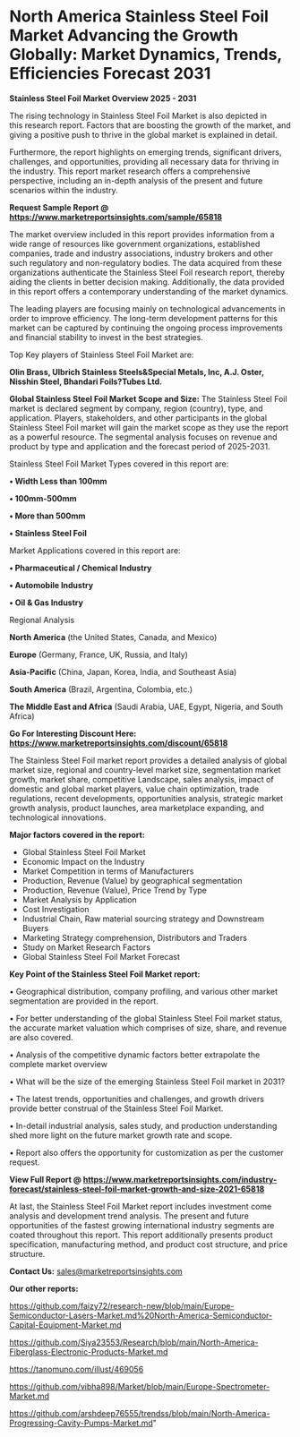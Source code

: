 # North America Stainless Steel Foil Market Advancing the Growth Globally: Market Dynamics, Trends, Efficiencies Forecast 2031

<Strong> Stainless Steel Foil Market Overview 2025 - 2031</strong>

The rising technology in Stainless Steel Foil Market is also depicted in this research report. Factors that are boosting the growth of the market, and giving a positive push to thrive in the global market is explained in detail.

Furthermore, the report highlights on emerging trends, significant drivers, challenges, and opportunities, providing all necessary data for thriving in the industry. This report market research offers a comprehensive perspective, including an in-depth analysis of the present and future scenarios within the industry.

<strong>Request Sample Report @ <a href=https://www.marketreportsinsights.com/sample/65818>https://www.marketreportsinsights.com/sample/65818</a></strong>

The market overview included in this report provides information from a wide range of resources like government organizations, established companies, trade and industry associations, industry brokers and other such regulatory and non-regulatory bodies. The data acquired from these organizations authenticate the Stainless Steel Foil research report, thereby aiding the clients in better decision making. Additionally, the data provided in this report offers a contemporary understanding of the market dynamics.

The leading players are focusing mainly on technological advancements in order to improve efficiency. The long-term development patterns for this market can be captured by continuing the ongoing process improvements and financial stability to invest in the best strategies.

Top Key players of Stainless Steel Foil Market are:

<strong>Olin Brass, Ulbrich Stainless Steels&Special Metals, Inc, A.J. Oster, Nisshin Steel, Bhandari Foils?Tubes Ltd.</strong>

<strong><b>Global Stainless Steel Foil Market Scope and Size:</b></strong>
The Stainless Steel Foil market is declared segment by company, region (country), type, and application. Players, stakeholders, and other participants in the global Stainless Steel Foil market will gain the market scope as they use the report as a powerful resource. The segmental analysis focuses on revenue and product by type and application and the forecast period of 2025-2031.

Stainless Steel Foil Market Types covered in this report are:

<strong>• Width Less than 100mm

• 100mm-500mm

• More than 500mm

• Stainless Steel Foil</strong>

Market Applications covered in this report are:

<strong>• Pharmaceutical / Chemical Industry

• Automobile Industry

• Oil & Gas Industry</strong> 

Regional Analysis

<strong>North America</strong> (the United States, Canada, and Mexico)

<strong>Europe</strong> (Germany, France, UK, Russia, and Italy)

<strong>Asia-Pacific</strong> (China, Japan, Korea, India, and Southeast Asia)

<strong>South America</strong> (Brazil, Argentina, Colombia, etc.)

<strong>The Middle East and Africa</strong> (Saudi Arabia, UAE, Egypt, Nigeria, and South Africa)

<strong>Go For Interesting Discount Here: <a href=https://www.marketreportsinsights.com/discount/65818>https://www.marketreportsinsights.com/discount/65818</a></strong>

The Stainless Steel Foil market report provides a detailed analysis of global market size, regional and country-level market size, segmentation market growth, market share, competitive Landscape, sales analysis, impact of domestic and global market players, value chain optimization, trade regulations, recent developments, opportunities analysis, strategic market growth analysis, product launches, area marketplace expanding, and technological innovations.

<strong><b>Major factors covered in the report:</b></strong>
<ul>
  <li>Global Stainless Steel Foil Market </li>
  <li>Economic Impact on the Industry</li>
  <li>Market Competition in terms of Manufacturers</li>
  <li>Production, Revenue (Value) by geographical segmentation</li>
  <li>Production, Revenue (Value), Price Trend by Type</li>
  <li>Market Analysis by Application</li>
  <li>Cost Investigation</li>
  <li>Industrial Chain, Raw material sourcing strategy and Downstream Buyers</li>
  <li>Marketing Strategy comprehension, Distributors and Traders</li>
  <li>Study on Market Research Factors</li>
  <li>Global Stainless Steel Foil Market Forecast</li>
</ul>

<strong><b>Key Point of the Stainless Steel Foil Market report:</b></strong>

• Geographical distribution, company profiling, and various other market segmentation are provided in the report.

• For better understanding of the global Stainless Steel Foil market status, the accurate market valuation which comprises of size, share, and revenue are also covered.

• Analysis of the competitive dynamic factors better extrapolate the complete market overview

• What will be the size of the emerging Stainless Steel Foil market in 2031?

• The latest trends, opportunities and challenges, and growth drivers provide better construal of the Stainless Steel Foil Market.

• In-detail industrial analysis, sales study, and production understanding shed more light on the future market growth rate and scope.

• Report also offers the opportunity for customization as per the customer request.

<strong><b>View Full Report @ <a href=https://www.marketreportsinsights.com/industry-forecast/stainless-steel-foil-market-growth-and-size-2021-65818>https://www.marketreportsinsights.com/industry-forecast/stainless-steel-foil-market-growth-and-size-2021-65818</a></b></strong>


At last, the Stainless Steel Foil Market report includes investment come analysis and development trend analysis. The present and future opportunities of the fastest growing international industry segments are coated throughout this report. This report additionally presents product specification, manufacturing method, and product cost structure, and price structure.

<strong>Contact Us:</strong>
sales@marketreportsinsights.com

<strong>Our other reports:</strong>

<a href=https://github.com/faizy72/research-new/blob/main/Europe-Semiconductor-Lasers-Market.md%20North-America-Semiconductor-Capital-Equipment-Market.md>https://github.com/faizy72/research-new/blob/main/Europe-Semiconductor-Lasers-Market.md%20North-America-Semiconductor-Capital-Equipment-Market.md</a>

<a href=https://github.com/Siya23553/Research/blob/main/North-America-Fiberglass-Electronic-Products-Market.md>https://github.com/Siya23553/Research/blob/main/North-America-Fiberglass-Electronic-Products-Market.md</a>

<a href=https://tanomuno.com/illust/469056>https://tanomuno.com/illust/469056</a>

<a href=https://github.com/vibha898/Market/blob/main/Europe-Spectrometer-Market.md>https://github.com/vibha898/Market/blob/main/Europe-Spectrometer-Market.md</a>

<a href=https://github.com/arshdeep76555/trendss/blob/main/North-America-Progressing-Cavity-Pumps-Market.md>https://github.com/arshdeep76555/trendss/blob/main/North-America-Progressing-Cavity-Pumps-Market.md</a>"
